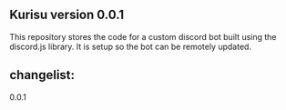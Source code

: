 Kurisu version 0.0.1
------
This repository stores the code for a custom discord bot built using the discord.js library. It is setup so the bot can be remotely updated.

changelist:
------
0.0.1
